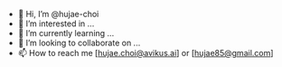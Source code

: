 - 👋 Hi, I’m @hujae-choi
- 👀 I’m interested in ...
- 🌱 I’m currently learning ...
- 💞️ I’m looking to collaborate on ...
- 📫 How to reach me [hujae.choi@avikus.ai] or [hujae85@gmail.com]

<!---
hujae-choi/hujae-choi is a ✨ special ✨ repository because its `README.md` (this file) appears on your GitHub profile.
You can click the Preview link to take a look at your changes.
--->
